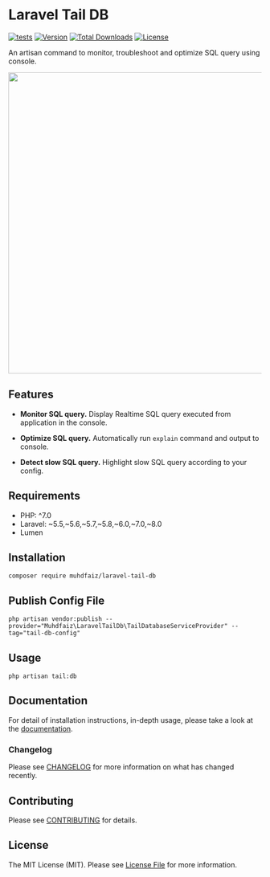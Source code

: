 # Laravel Tail DB

[![tests](https://github.com/muhdfaiz/laravel-tail-db/workflows/testing/badge.svg)](https://github.com/muhdfaiz/laravel-tail-db/actions)
[![Version](https://poser.pugx.org/muhdfaiz/laravel-tail-db/version)](//packagist.org/packages/muhdfaiz/laravel-tail-db)
[![Total Downloads](https://poser.pugx.org/muhdfaiz/laravel-tail-db/downloads)](//packagist.org/packages/muhdfaiz/laravel-tail-db)
[![License](https://poser.pugx.org/muhdfaiz/laravel-tail-db/license)](//packagist.org/packages/muhdfaiz/laravel-tail-db)

An artisan command to monitor, troubleshoot and optimize SQL query using console.

<img src="https://muhdfaiz.github.io/laravel-tail-db/assets/images/demo.gif" width="600" alt="">

## Features

- **Monitor SQL query.** Display Realtime SQL query executed from application in the console.

- **Optimize SQL query.** Automatically run `explain` command and output to console.

- **Detect slow SQL query.** Highlight slow SQL query according to your config.

## Requirements

- PHP: ^7.0
- Laravel: ~5.5,~5.6,~5.7,~5.8,~6.0,~7.0,~8.0
- Lumen


## Installation

```
composer require muhdfaiz/laravel-tail-db
```

## Publish Config File

```
php artisan vendor:publish --provider="Muhdfaiz\LaravelTailDb\TailDatabaseServiceProvider" --tag="tail-db-config"
```

## Usage

```
php artisan tail:db
```

## Documentation

For detail of installation instructions, in-depth usage, please take a look at the [documentation](https://laravel-tail-db.muhdfaiz.com/).

### Changelog

Please see [CHANGELOG](CHANGELOG.md) for more information on what has changed recently.

## Contributing

Please see [CONTRIBUTING](CONTRIBUTING.md) for details.

## License

The MIT License (MIT). Please see [License File](LICENSE.md) for more information.